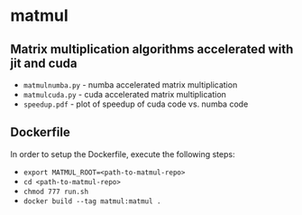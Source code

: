 # matmul

## Matrix multiplication algorithms accelerated with jit and cuda

* `matmulnumba.py` - numba accelerated matrix multiplication
* `matmulcuda.py` - cuda accelerated matrix multiplication
* `speedup.pdf` - plot of speedup of cuda code vs. numba code

## Dockerfile

In order to setup the Dockerfile, execute the following steps:
  * `export MATMUL_ROOT=<path-to-matmul-repo>`
  * `cd <path-to-matmul-repo>`
  * `chmod 777 run.sh`
  * `docker build --tag matmul:matmul .`

